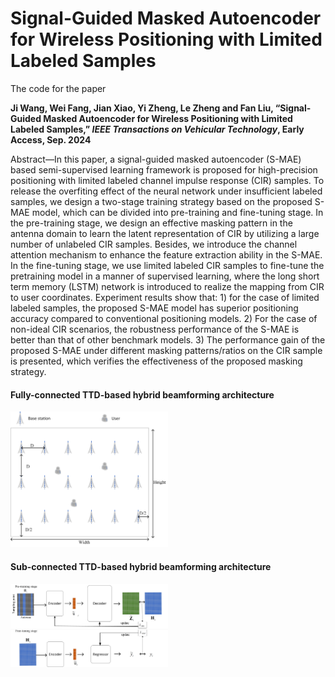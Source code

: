 # Signal-Guided Masked Autoencoder for Wireless Positioning with Limited Labeled Samples
The code for the paper 

**Ji Wang, Wei Fang, Jian Xiao, Yi Zheng, Le Zheng and Fan Liu, “Signal-Guided Masked Autoencoder for Wireless Positioning with Limited Labeled Samples,” *IEEE Transactions on Vehicular Technology*, Early Access, Sep. 2024** 

Abstract—In this paper, a signal-guided masked autoencoder (S-MAE) based semi-supervised learning framework is proposed for high-precision positioning with limited labeled channel impulse response (CIR) samples. To release the overfiting effect of the neural network under insufficient labeled samples, we design a two-stage training strategy based on the proposed S-MAE
model, which can be divided into pre-training and fine-tuning stage. In the pre-training stage, we design an effective masking pattern in the antenna domain to learn the latent representation of CIR by utilizing a large number of unlabeled CIR samples. Besides, we introduce the channel attention mechanism to enhance
the feature extraction ability in the S-MAE. In the fine-tuning stage, we use limited labeled CIR samples to fine-tune the pretraining model in a manner of supervised learning, where the long short term memory (LSTM) network is introduced to realize the mapping from CIR to user coordinates. Experiment results show
that: 1) for the case of limited labeled samples, the proposed S-MAE model has superior positioning accuracy compared to conventional positioning models. 2) For the case of non-ideal CIR scenarios, the robustness performance of the S-MAE is better than that of other benchmark models. 3) The performance gain of the proposed S-MAE under different masking patterns/ratios on the CIR sample is presented, which verifies the effectiveness of the proposed masking strategy.

####  Fully-connected TTD-based hybrid beamforming architecture
<img decoding="async" src="./img/Base.png" width="50%">

####  Sub-connected TTD-based hybrid beamforming architecture
<img decoding="async" src="./img/frameworknew.png" width="50%">
